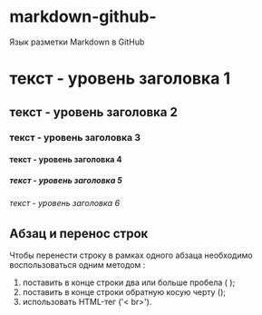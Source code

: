 # markdown-github-
Язык разметки Markdown в GitHub 

# текст - уровень заголовка 1
## текст - уровень заголовка 2
### текст - уровень заголовка 3
#### текст - уровень заголовка 4
##### текст - уровень заголовка 5
###### текст - уровень заголовка 6


## Абзац и перенос строк
Чтобы перенести строку в рамках одного абзаца необходимо воспользоваться одним методом :
1. поставить в конце строки два или больше пробела (  );
2. поставить в конце строки обратную косую черту (\);
3. использовать HTML-тег ('< br>').
